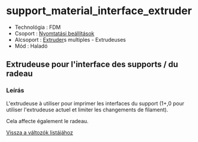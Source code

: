 # support\_material\_interface\_extruder

* Technológia : FDM
* Csoport : [Nyomtatási beállítások](../../../konfig/print_settings)
* Alcsoport : [Extruder](../../beallitasok/printer_settings.md#extrudeuse)s multiples - Extrudeuses
* Mód : Haladó

## Extrudeuse pour l'interface des supports / du radeau

### Leírás

L'extrudeuse à utiliser pour imprimer les interfaces du support \(1+,0 pour utiliser l'extrudeuse actuel et limiter les changements de filament\).

Cela affecte également le radeau.

[Vissza a változók listájához](../../variable_list)

